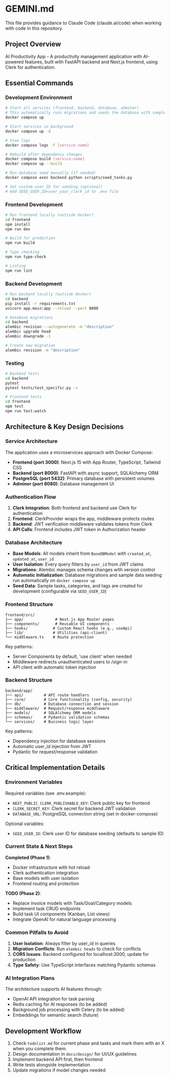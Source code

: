 # GEMINI.md

This file provides guidance to Claude Code (claude.ai/code) when working with code in this repository.

## Project Overview

AI Productivity App - A productivity management application with AI-powered features, built with FastAPI backend and Next.js frontend, using Clerk for authentication.

## Essential Commands

### Development Environment

```bash
# Start all services (frontend, backend, database, adminer)
# This automatically runs migrations and seeds the database with sample data
docker compose up

# Start services in background
docker compose up -d

# View logs
docker compose logs -f [service-name]

# Rebuild after dependency changes
docker compose build [service-name]
docker compose up --build

# Run database seed manually (if needed)
docker compose exec backend python scripts/seed_tasks.py

# Set custom user ID for seeding (optional)
# Add SEED_USER_ID=user_your_clerk_id to .env file
```

### Frontend Development

```bash
# Run frontend locally (outside Docker)
cd frontend
npm install
npm run dev

# Build for production
npm run build

# Type checking
npm run type-check

# Linting
npm run lint
```

### Backend Development

```bash
# Run backend locally (outside Docker)
cd backend
pip install -r requirements.txt
uvicorn app.main:app --reload --port 8000

# Database migrations
cd backend
alembic revision --autogenerate -m "description"
alembic upgrade head
alembic downgrade -1

# Create new migration
alembic revision -m "description"
```

### Testing

```bash
# Backend tests
cd backend
pytest
pytest tests/test_specific.py -v

# Frontend tests
cd frontend
npm test
npm run test:watch
```

## Architecture & Key Design Decisions

### Service Architecture

The application uses a microservices approach with Docker Compose:
- **Frontend (port 3000)**: Next.js 15 with App Router, TypeScript, Tailwind CSS
- **Backend (port 8000)**: FastAPI with async support, SQLAlchemy ORM
- **PostgreSQL (port 5432)**: Primary database with persistent volumes
- **Adminer (port 8080)**: Database management UI

### Authentication Flow

1. **Clerk Integration**: Both frontend and backend use Clerk for authentication
2. **Frontend**: ClerkProvider wraps the app, middleware protects routes
3. **Backend**: JWT verification middleware validates tokens from Clerk
4. **API Calls**: Frontend includes JWT token in Authorization header

### Database Architecture

- **Base Models**: All models inherit from `BaseDBModel` with `created_at`, `updated_at`, `user_id`
- **User Isolation**: Every query filters by `user_id` from JWT claims
- **Migrations**: Alembic manages schema changes with version control
- **Automatic Initialization**: Database migrations and sample data seeding run automatically on `docker compose up`
- **Seed Data**: Sample tasks, categories, and tags are created for development (configurable via `SEED_USER_ID`)

### Frontend Structure

```
frontend/src/
├── app/              # Next.js App Router pages
├── components/       # Reusable UI components
├── hooks/           # Custom React hooks (e.g., useApi)
├── lib/             # Utilities (api-client)
└── middleware.ts    # Route protection
```

Key patterns:
- Server Components by default, 'use client' when needed
- Middleware redirects unauthenticated users to /sign-in
- API client with automatic token injection

### Backend Structure

```
backend/app/
├── api/         # API route handlers
├── core/        # Core functionality (config, security)
├── db/          # Database connection and session
├── middleware/  # Request/response middleware
├── models/      # SQLAlchemy ORM models
├── schemas/     # Pydantic validation schemas
└── services/    # Business logic layer
```

Key patterns:
- Dependency injection for database sessions
- Automatic user_id injection from JWT
- Pydantic for request/response validation

## Critical Implementation Details

### Environment Variables

Required variables (see .env.example):
- `NEXT_PUBLIC_CLERK_PUBLISHABLE_KEY`: Clerk public key for frontend
- `CLERK_SECRET_KEY`: Clerk secret for backend JWT validation
- `DATABASE_URL`: PostgreSQL connection string (set in docker-compose)

Optional variables:
- `SEED_USER_ID`: Clerk user ID for database seeding (defaults to sample ID)

### Current State & Next Steps

**Completed (Phase 1)**:
- Docker infrastructure with hot reload
- Clerk authentication integration
- Base models with user isolation
- Frontend routing and protection

**TODO (Phase 2)**: 
- Replace invoice models with Task/Goal/Category models
- Implement task CRUD endpoints
- Build task UI components (Kanban, List views)
- Integrate OpenAI for natural language processing

### Common Pitfalls to Avoid

1. **User Isolation**: Always filter by user_id in queries
2. **Migration Conflicts**: Run `alembic heads` to check for conflicts
3. **CORS Issues**: Backend configured for localhost:3000, update for production
4. **Type Safety**: Use TypeScript interfaces matching Pydantic schemas

### AI Integration Plans

The architecture supports AI features through:
- OpenAI API integration for task parsing
- Redis caching for AI responses (to be added)
- Background job processing with Celery (to be added)
- Embeddings for semantic search (future)

## Development Workflow

1. Check `todolist.md` for current phase and tasks and mark them with an X when you complete them.
2. Design documentation in `docs/design/` for UI/UX guidelines
3. Implement backend API first, then frontend
4. Write tests alongside implementation
5. Update migrations if model changes needed